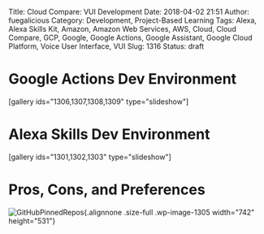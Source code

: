 Title: Cloud Compare: VUI Development
Date: 2018-04-02 21:51
Author: fuegalicious
Category: Development, Project-Based Learning
Tags: Alexa, Alexa Skills Kit, Amazon, Amazon Web Services, AWS, Cloud, Cloud Compare, GCP, Google, Google Actions, Google Assistant, Google Cloud Platform, Voice User Interface, VUI
Slug: 1316
Status: draft

Google Actions Dev Environment
==============================

\[gallery ids="1306,1307,1308,1309" type="slideshow"\]

Alexa Skills Dev Environment
============================

\[gallery ids="1301,1302,1303" type="slideshow"\]

Pros, Cons, and Preferences
===========================

![GitHubPinnedRepos](https://utterbergdatadev.files.wordpress.com/2018/04/githubpinnedrepos.png){.alignnone
.size-full .wp-image-1305 width="742" height="531"}
